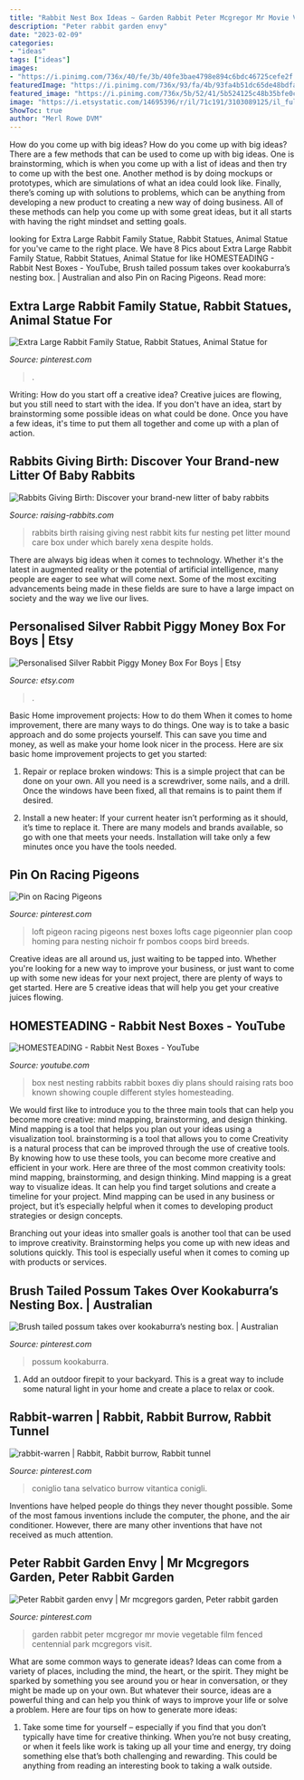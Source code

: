 ```yaml
---
title: "Rabbit Nest Box Ideas ~ Garden Rabbit Peter Mcgregor Mr Movie Vegetable Film Fenced Centennial Park Mcgregors Visit"
description: "Peter rabbit garden envy"
date: "2023-02-09"
categories:
- "ideas"
tags: ["ideas"]
images:
- "https://i.pinimg.com/736x/40/fe/3b/40fe3bae4798e894c6bdc46725cefe2f.jpg"
featuredImage: "https://i.pinimg.com/736x/93/fa/4b/93fa4b51dc65de48bdfaf9db3f3a15e3--pigeon-loft-ideas-pigeon-breeds.jpg"
featured_image: "https://i.pinimg.com/736x/5b/52/41/5b524125c48b35bfe0cae9dddf614410.jpg"
image: "https://i.etsystatic.com/14695396/r/il/71c191/3103089125/il_fullxfull.3103089125_4t9c.jpg"
ShowToc: true
author: "Merl Rowe DVM"
---
```



How do you come up with big ideas?
How do you come up with big ideas? There are a few methods that can be used to come up with big ideas. One is brainstorming, which is when you come up with a list of ideas and then try to come up with the best one. Another method is by doing mockups or prototypes, which are simulations of what an idea could look like. Finally, there’s coming up with solutions to problems, which can be anything from developing a new product to creating a new way of doing business. All of these methods can help you come up with some great ideas, but it all starts with having the right mindset and setting goals.

	

		
looking for Extra Large Rabbit Family Statue, Rabbit Statues, Animal Statue for you've came to the right place. We have 8 Pics about Extra Large Rabbit Family Statue, Rabbit Statues, Animal Statue for like HOMESTEADING - Rabbit Nest Boxes - YouTube, Brush tailed possum takes over kookaburra’s nesting box. | Australian and also Pin on Racing Pigeons. Read more:
		
    
## Extra Large Rabbit Family Statue, Rabbit Statues, Animal Statue For

<img loading=lazy src="https://i.pinimg.com/736x/93/9e/47/939e4767ae77f577f30266b5b2f849b4.jpg" onerror="this.onerror=null;this.src='https://tse1.mm.bing.net/th?id=OIP.Wd-LMQzWBsJwGX2W6NNk1gHaIf&amp;pid=15.1';" alt="Extra Large Rabbit Family Statue, Rabbit Statues, Animal Statue for">

_Source: pinterest.com_

>. 

	

Writing: How do you start off a creative idea?
Creative juices are flowing, but you still need to start with the idea.  If you don't have an idea, start by brainstorming some possible ideas on what could be done. Once you have a few ideas, it's time to put them all together and come up with a plan of action.

    
## Rabbits Giving Birth: Discover Your Brand-new Litter Of Baby Rabbits

<img loading=lazy src="http://www.raising-rabbits.com/images/newrabbitmama1stdaynest1.jpg" onerror="this.onerror=null;this.src='https://tse2.mm.bing.net/th?id=OIP.UOMuSWd_ccCYKmsnh7bMGQHaFL&amp;pid=15.1';" alt="Rabbits Giving Birth: Discover your brand-new litter of baby rabbits">

_Source: raising-rabbits.com_

>rabbits birth raising giving nest rabbit kits fur nesting pet litter mound care box under which barely xena despite holds. 

	

There are always big ideas when it comes to technology. Whether it's the latest in augmented reality or the potential of artificial intelligence, many people are eager to see what will come next. Some of the most exciting advancements being made in these fields are sure to have a large impact on society and the way we live our lives.

    
## Personalised Silver Rabbit Piggy Money Box For Boys | Etsy

<img loading=lazy src="https://i.etsystatic.com/14695396/r/il/71c191/3103089125/il_fullxfull.3103089125_4t9c.jpg" onerror="this.onerror=null;this.src='https://tse4.mm.bing.net/th?id=OIP.FD9fiugGYm3ao1YMH4ActgHaHa&amp;pid=15.1';" alt="Personalised Silver Rabbit Piggy Money Box For Boys | Etsy">

_Source: etsy.com_

>. 

	

Basic Home improvement projects: How to do them
When it comes to home improvement, there are many ways to do things. One way is to take a basic approach and do some projects yourself. This can save you time and money, as well as make your home look nicer in the process. Here are six basic home improvement projects to get you started:
1) Repair or replace broken windows: This is a simple project that can be done on your own. All you need is a screwdriver, some nails, and a drill. Once the windows have been fixed, all that remains is to paint them if desired.

2) Install a new heater: If your current heater isn’t performing as it should, it’s time to replace it. There are many models and brands available, so go with one that meets your needs. Installation will take only a few minutes once you have the tools needed.

    
## Pin On Racing Pigeons

<img loading=lazy src="https://i.pinimg.com/736x/93/fa/4b/93fa4b51dc65de48bdfaf9db3f3a15e3--pigeon-loft-ideas-pigeon-breeds.jpg" onerror="this.onerror=null;this.src='https://tse2.mm.bing.net/th?id=OIP.pOpTwXy_aFToKSm2MXsY_QHaF7&amp;pid=15.1';" alt="Pin on Racing Pigeons">

_Source: pinterest.com_

>loft pigeon racing pigeons nest boxes lofts cage pigeonnier plan coop homing para nesting nichoir fr pombos coops bird breeds. 

	

Creative ideas are all around us, just waiting to be tapped into. Whether you're looking for a new way to improve your business, or just want to come up with some new ideas for your next project, there are plenty of ways to get started. Here are 5 creative ideas that will help you get your creative juices flowing.

    
## HOMESTEADING - Rabbit Nest Boxes - YouTube

<img loading=lazy src="https://i.ytimg.com/vi/uMxQnXU-pAc/hqdefault.jpg" onerror="this.onerror=null;this.src='https://tse3.mm.bing.net/th?id=OIP.PbxjV_6-XXq0pt3r8yKTDQHaFj&amp;pid=15.1';" alt="HOMESTEADING - Rabbit Nest Boxes - YouTube">

_Source: youtube.com_

>box nest nesting rabbits rabbit boxes diy plans should raising rats boo known showing couple different styles homesteading. 

	

We would first like to introduce you to the three main tools that can help you become more creative: mind mapping, brainstorming, and design thinking. Mind mapping is a tool that helps you plan out your ideas using a visualization tool. brainstorming is a tool that allows you to come
Creativity is a natural process that can be improved through the use of creative tools. By knowing how to use these tools, you can become more creative and efficient in your work. Here are three of the most common creativity tools: mind mapping, brainstorming, and design thinking.
Mind mapping is a great way to visualize ideas. It can help you find target solutions and create a timeline for your project. Mind mapping can be used in any business or project, but it’s especially helpful when it comes to developing product strategies or design concepts.

Branching out your ideas into smaller goals is another tool that can be used to improve creativity. Brainstorming helps you come up with new ideas and solutions quickly. This tool is especially useful when it comes to coming up with products or services.

    
## Brush Tailed Possum Takes Over Kookaburra’s Nesting Box. | Australian

<img loading=lazy src="https://i.pinimg.com/originals/64/c3/46/64c346f9c63871013788c832205523e9.jpg" onerror="this.onerror=null;this.src='https://tse3.mm.bing.net/th?id=OIP.i_xCVvl8AjxvO3s987x_9AHaKw&amp;pid=15.1';" alt="Brush tailed possum takes over kookaburra’s nesting box. | Australian">

_Source: pinterest.com_

>possum kookaburra. 

	

1. Add an outdoor firepit to your backyard. This is a great way to include some natural light in your home and create a place to relax or cook. 

    
## Rabbit-warren | Rabbit, Rabbit Burrow, Rabbit Tunnel

<img loading=lazy src="https://i.pinimg.com/736x/40/fe/3b/40fe3bae4798e894c6bdc46725cefe2f.jpg" onerror="this.onerror=null;this.src='https://tse3.mm.bing.net/th?id=OIP.gqB6K1ykQKyX1pPHcPlurgHaDd&amp;pid=15.1';" alt="rabbit-warren | Rabbit, Rabbit burrow, Rabbit tunnel">

_Source: pinterest.com_

>coniglio tana selvatico burrow vitantica conigli. 

	

Inventions have helped people do things they never thought possible. Some of the most famous inventions include the computer, the phone, and the air conditioner. However, there are many other inventions that have not received as much attention.

    
## Peter Rabbit Garden Envy | Mr Mcgregors Garden, Peter Rabbit Garden

<img loading=lazy src="https://i.pinimg.com/736x/5b/52/41/5b524125c48b35bfe0cae9dddf614410.jpg" onerror="this.onerror=null;this.src='https://tse4.mm.bing.net/th?id=OIP.vG3iGZwOEbpvXaQV7pO3HgHaCq&amp;pid=15.1';" alt="Peter Rabbit garden envy | Mr mcgregors garden, Peter rabbit garden">

_Source: pinterest.com_

>garden rabbit peter mcgregor mr movie vegetable film fenced centennial park mcgregors visit. 

	

What are some common ways to generate ideas?
Ideas can come from a variety of places, including the mind, the heart, or the spirit. They might be sparked by something you see around you or hear in conversation, or they might be made up on your own. But whatever their source, ideas are a powerful thing and can help you think of ways to improve your life or solve a problem. Here are four tips on how to generate more ideas: 
1. Take some time for yourself – especially if you find that you don’t typically have time for creative thinking. When you’re not busy creating, or when it feels like work is taking up all your time and energy, try doing something else that’s both challenging and rewarding. This could be anything from reading an interesting book to taking a walk outside. 

